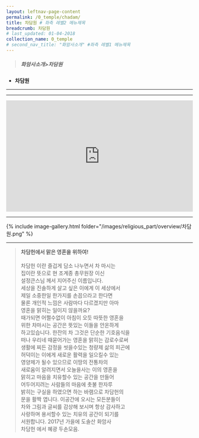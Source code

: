 ```yaml
---
layout: leftnav-page-content
permalink: /0_temple/chadam/
title: 차담원 # 좌측 레벨2 메뉴제목
breadcrumb: 차담원 
# last_updated: 01-04-2018 
collection_name: 0_temple
# second_nav_title: "화암사소개" #좌측 레벨1 메뉴제목
---
```


> ##### **화암사소개>차담원**

* **차담원**
---
---
<iframe width="100%"
        height="300"
        src="https://youtube.com/embed/eLLwpnl7vKI?t=16"
        frameborder="0"      
        controls="1"  
        allowfullscreen></iframe>

---

{% include image-gallery.html folder="/images/religious_part/overview/차담원.png" %}

---

> **차담헌에서 맑은 영혼을 위하여!**<br><br>
차담헌 이란 즐겁게 담소 나누면서 차 마시는<br>
집이란 뜻으로 현 조계종 총무원장 이신<br>
설정큰스님  께서 지어주신 이름입니다.<br>
세상을 진솔하게 살고 싶은 이에게 이 세상에서<br>
제일 소중한일 한가지를 손꼽으라고 한다면<br>
물론 개인적 느낌은 사람마다 다르겠지만 아마<br>
영혼을 맑히는 일이지 않을까요?<br>
때가되면 어쩔수없이 아침이 오듯 따뜻한 영혼을<br>
위한 차마시는 공간은 뜻있는 이들을 안온하게<br>
하고있습니다. 한잔의 차 그것은 단순한 기호음식을<br>
떠나 우리네 때묻어가는 영혼을 맑히는 감로수로써<br>
생활에 찌든 감정을 씻을수있는 청량제 삶의 피곤에<br>
허덕이는 이에게 새로운 활력을 일으킬수 있는<br>
영양제가 될수 있으므로 이땅의 전통차의<br>
새로움이 알려지면서 오늘을사는 이의 영혼을<br>
맑히고 마음을 치유할수 있는 공간을 만들어<br>
어두어지려는 사람들의 마음에 촛불 한자루<br>
밝히는 구실을 하였으면 하는 바램으로 차담헌의<br>
문을 활짝 엽니다. 이공간에 오시는 모든분들이<br>
차와  그림과 글씨를 감상해 보시며 항상 감사하고<br>
사랑하며 용서할수 있는 치유의 공간이 되기를<br>
서원합니다. 2017년 가을에 도솔산 화암사<br>
       차담헌 에서  혜광 두손모음.<br>
